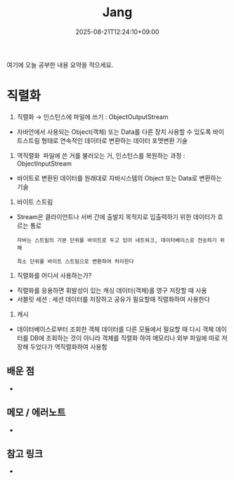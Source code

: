 ﻿---
title: "Jang"
date: 2025-08-21T12:24:10+09:00
draft: false
authors: ["장현우ID"]   # 기본값, 각자 바꿔 쓰기
tags: []
categories: []
description: ""
ShowToc: true
TocOpen: false
cover:
  image: ""
  alt: ""
  relative: true
---
여기에 오늘 공부한 내용 요약을 적으세요.
# 직렬화
1. 직렬화 → 인스턴스에 파일에 쓰기  : ObjectOutputStream
- 자바안에서 사용되는 Object(객체) 또는 Data를 다른 장치 사용할 수 있도록 바이트스트림 형태로 연속적인 데이터로 변환하는 데이터 포멧변환 기술

1. 역직렬화  파일에 쓴 거를 불러오는 거, 인스턴스를 복원하는 과정 : ObjectInputStream
- 바이트로 변환된 데이터를 원래대로 자바시스템의 Object 또는 Data로 변환하는 기술

1. 바이트 스트림 
- Stream은 클라이언트나 서버 간에 출발지 목적지로 입출력하기 위한 데이터가 흐르는 통로

      자바는 스트림의 기본 단위를 바이트로 두고 있어 네트워크, 데이터베이스로 전송하기 위해

      최소 단위를 바이트 스트림으로 변환하여 처리한다

1. 직렬화를 어디서 사용하는가?
- 직렬화를 응용하면 휘발성이 있는 캐싱 데이터(객체)를 영구 저장할 때 사용
- 서블릿 세션 :  세션 데이터를 저장하고 공유가 필요할때 직렬화하여 사용한다

1. 캐시
- 데이터베이스로부터 조회한 객체 데이터를 다른 모듈에서 필요할 때 다시 객체 데이터를 DB에 조회하는 것이 아니라 객체를 직렬화 하여 메모리나 외부 파일에 따로 저장해 두었다가 역직렬화하여 사용함

## 배운 점
- 

## 메모 / 에러노트
- 

## 참고 링크
- 
